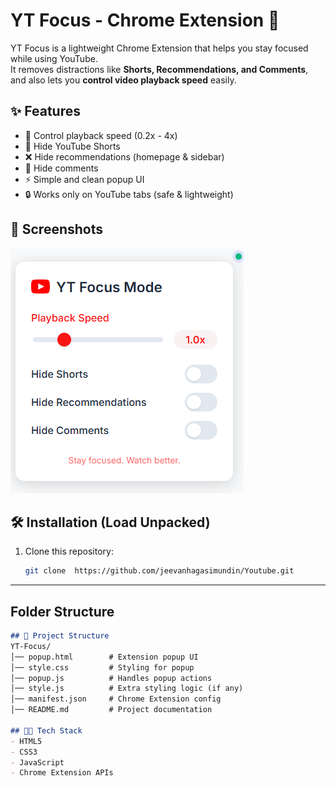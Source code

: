 # YT Focus - Chrome Extension 🎯

YT Focus is a lightweight Chrome Extension that helps you stay focused while using YouTube.  
It removes distractions like **Shorts, Recommendations, and Comments**, and also lets you **control video playback speed** easily.  

## ✨ Features
- 🎥 Control playback speed (0.2x - 4x)
- 🚫 Hide YouTube Shorts
- ❌ Hide recommendations (homepage & sidebar)
- 💬 Hide comments
- ⚡ Simple and clean popup UI
- 🔒 Works only on YouTube tabs (safe & lightweight)

## 📸 Screenshots
![Popup UI](YT/Screenshots/image.png)



## 🛠 Installation (Load Unpacked)
1. Clone this repository:
   ```bash
   git clone  https://github.com/jeevanhagasimundin/Youtube.git


---

## **Folder Structure**  
```markdown
## 📂 Project Structure
YT-Focus/
│── popup.html        # Extension popup UI
│── style.css         # Styling for popup
│── popup.js          # Handles popup actions
│── style.js          # Extra styling logic (if any)
│── manifest.json     # Chrome Extension config
│── README.md         # Project documentation

## 🧑‍💻 Tech Stack
- HTML5
- CSS3
- JavaScript
- Chrome Extension APIs


